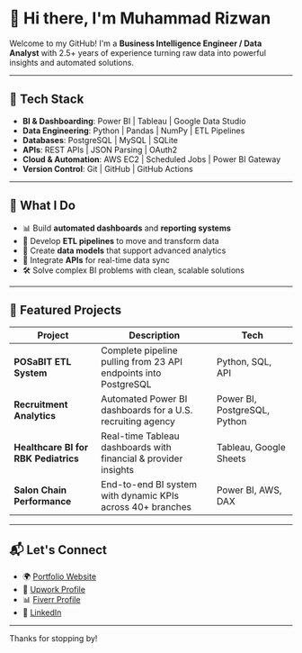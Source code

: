 # 👋 Hi there, I'm Muhammad Rizwan

Welcome to my GitHub! I'm a **Business Intelligence Engineer / Data Analyst** with 2.5+ years of experience turning raw data into powerful insights and automated solutions.

---

## 🔧 Tech Stack

- **BI & Dashboarding**: Power BI | Tableau | Google Data Studio  
- **Data Engineering**: Python | Pandas | NumPy | ETL Pipelines  
- **Databases**: PostgreSQL | MySQL | SQLite  
- **APIs**: REST APIs | JSON Parsing | OAuth2  
- **Cloud & Automation**: AWS EC2 | Scheduled Jobs | Power BI Gateway  
- **Version Control**: Git | GitHub | GitHub Actions

---

## 🚀 What I Do

- 📊 Build **automated dashboards** and **reporting systems**
- 🔄 Develop **ETL pipelines** to move and transform data
- 🧠 Create **data models** that support advanced analytics
- 🧩 Integrate **APIs** for real-time data sync
- 🛠️ Solve complex BI problems with clean, scalable solutions

---

## 📌 Featured Projects

| Project | Description | Tech |
|--------|-------------|------|
| **POSaBIT ETL System** | Complete pipeline pulling from 23 API endpoints into PostgreSQL | Python, SQL, API |
| **Recruitment Analytics** | Automated Power BI dashboards for a U.S. recruiting agency | Power BI, PostgreSQL, Python |
| **Healthcare BI for RBK Pediatrics** | Real-time Tableau dashboards with financial & provider insights | Tableau, Google Sheets |
| **Salon Chain Performance** | End-to-end BI system with dynamic KPIs across 40+ branches | Power BI, AWS, DAX |

---

## 📬 Let's Connect

- 🌍 [Portfolio Website](https://rizwansarwar.com)  
- 💼 [Upwork Profile](https://upwork.com/freelancers/muhammadr716)  
- 📊 [Fiverr Profile](https://www.fiverr.com/users/rrizwan43/)  
- 🔗 [LinkedIn](www.linkedin.com/in/rizwanalisarwar)

---

Thanks for stopping by!

